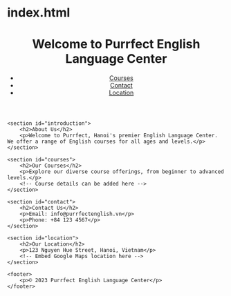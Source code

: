 # index.html
<!DOCTYPE html>
<html>
<head>
    <title>Purrfect English Language Center</title>
    <link rel="stylesheet" type="text/css" href="style.css">
</head>
<body>
    <header>
        <h1>Welcome to Purrfect English Language Center</h1>
        <nav>
            <ul>
                <li><a href="#courses">Courses</a></li>
                <li><a href="#contact">Contact</a></li>
                <li><a href="#location">Location</a></li>
            </ul>
        </nav>
    </header>

    <section id="introduction">
        <h2>About Us</h2>
        <p>Welcome to Purrfect, Hanoi's premier English Language Center. We offer a range of English courses for all ages and levels.</p>
    </section>

    <section id="courses">
        <h2>Our Courses</h2>
        <p>Explore our diverse course offerings, from beginner to advanced levels.</p>
        <!-- Course details can be added here -->
    </section>

    <section id="contact">
        <h2>Contact Us</h2>
        <p>Email: info@purrfectenglish.vn</p>
        <p>Phone: +84 123 4567</p>
    </section>

    <section id="location">
        <h2>Our Location</h2>
        <p>123 Nguyen Hue Street, Hanoi, Vietnam</p>
        <!-- Embed Google Maps location here -->
    </section>

    <footer>
        <p>© 2023 Purrfect English Language Center</p>
    </footer>
</body>
</html>
